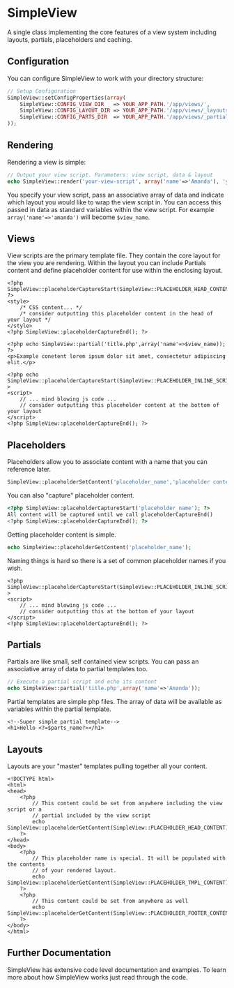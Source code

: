 # SimpleView

A single class implementing the core features of a view system including layouts, partials, placeholders and caching.

## Configuration

You can configure SimpleView to work with your directory structure:
```php
// Setup Configuration
SimpleView::setConfigProperties(array(
    SimpleView::CONFIG_VIEW_DIR   => YOUR_APP_PATH.'/app/views/',
    SimpleView::CONFIG_LAYOUT_DIR => YOUR_APP_PATH.'/app/views/_layouts/',
    SimpleView::CONFIG_PARTS_DIR  => YOUR_APP_PATH.'/app/views/_partials/'
));
```

## Rendering

Rendering a view is simple:
```php
// Output your view script. Parameters: view script, data & layout
echo SimpleView::render('your-view-script', array('name'=>'Amanda'), 'your-layout');
```

You specify your view script, pass an associative array of data and indicate which layout you would like to wrap the view script in. You can access this passed in data as standard variables within the view script. For example `array('name'=>'amanda')` will become `$view_name`.

## Views

View scripts are the primary template file. They contain the core layout for the view you are rendering. Within the layout you can include Partials content and define placeholder content for use within the enclosing layout.

```HTML+PHP
<?php SimpleView::placeholderCaptureStart(SimpleView::PLACEHOLDER_HEAD_CONTENT); ?>
<style>
    /* CSS content... */
    /* consider outputting this placeholder content in the head of your layout */
</style>
<?php SimpleView::placeholderCaptureEnd(); ?>

<?php echo SimpleView::partial('title.php',array('name'=>$view_name)); ?>
<p>Example conetent lorem ipsum dolor sit amet, consectetur adipiscing elit.</p>

<?php echo SimpleView::placeholderCaptureStart(SimpleView::PLACEHOLDER_INLINE_SCRIPTS);?>
<script>
    // ... mind blowing js code ...
    // consider outputting this placeholder content at the bottom of your layout
</script>
<?php SimpleView::placeholderCaptureEnd(); ?>
```

## Placeholders

Placeholders allow you to associate content with a name that you can reference later.

```php
SimpleView::placeholderSetContent('placeholder_name','placeholder content');
```

You can also "capture" placeholder content.
```php
<?php SimpleView::placeholderCaptureStart('placeholder_name'); ?>
All content will be captured until we call placeholderCaptureEnd()
<?php SimpleView::placeholderCaptureEnd(); ?>
```

Getting placeholder content is simple.
```php
echo SimpleView::placeholderGetContent('placeholder_name');
```

Naming things is hard so there is a set of common placeholder names if you wish.
```HTML+PHP
<?php SimpleView::placeholderCaptureStart(SimpleView::PLACEHOLDER_INLINE_SCRIPTS);?>
<script>
    // ... mind blowing js code ...
    // consider outputting this at the bottom of your layout
</script>
<?php SimpleView::placeholderCaptureEnd(); ?>
```

## Partials

Partials are like small, self contained view scripts. You can pass an associative array of data to partial templates too.
```php
// Execute a partial script and echo its content
echo SimpleView::partial('title.php',array('name'=>'Amanda'));
```

Partial templates are simple php files. The array of data will be available as variables within the partial template.
```HTML+PHP
<!--Super simple partial template-->
<h1>Hello <?=$parts_name?></h1>
```

## Layouts

Layouts are your "master" templates pulling together all your content.
```HTML+PHP
<!DOCTYPE html>
<html>
<head>
    <?php
        // This content could be set from anywhere including the view script or a
        // partial included by the view script
        echo SimpleView::placeholderGetContent(SimpleView::PLACEHOLDER_HEAD_CONTENT);
    ?>
</head>
<body>
    <?php
        // This placeholder name is special. It will be populated with the contents
        // of your rendered layout.
        echo SimpleView::placeholderGetContent(SimpleView::PLACEHOLDER_TMPL_CONTENT);
    ?>
    <?php
        // This content could be set from anywhere as well
        echo SimpleView::placeholderGetContent(SimpleView::PLACEHOLDER_FOOTER_CONTENT);
    ?>
</body>
</html>
```

## Further Documentation

SimpleView has extensive code level documentation and examples. To learn more about how SimpleView works just read through the code.


